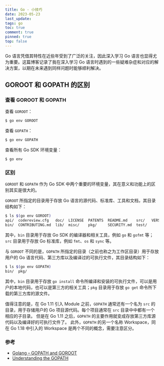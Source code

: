 ```yaml
---
title: Go - 小技巧
date: 2023-05-23
last_update: 
tags: go
toc: true
comment: true
pinned: true
top: false
---
```


Go 语言凭借其特性在近些年受到了广泛的关注，因此深入学习 Go 语言也显得尤为重要。这篇博客记录了我在深入学习 Go 语言时遇到的一些疑难杂症和对应的解决方案，以期在未来遇到同样问题时能够顺利解决。

## GOROOT 和 GOPATH 的区别

### 查看 GOROOT 和 GOPATH

查看 `GOROOT`：

```bash
$ go env GOROOT
```

查看 `GOPATH`：

```bash
$ go env GOPATH
```

查看所有 Go SDK 环境变量：

```bash
$ go env
```

### 区别

`GOROOT` 和 `GOPATH` 作为 Go SDK 中两个重要的环境变量，其在意义和功能上的区别其实是很大的。

`GOROOT` 所指定的目录用于存放 Go 语言的源代码、标准库、工具和文档，其目录结构如下：

```bash
$ ls $(go env GOROOT)
api/  codereview.cfg   doc/  LICENSE  PATENTS  README.md    src/   VERSION
bin/  CONTRIBUTING.md  lib/  misc/    pkg/     SECURITY.md  test/
```

其中，`bin` 目录用于存放 Go SDK 的编译器和相关工具，例如 `go` 和 `gofmt` 等；`src` 目录用于存放 Go 标准库，例如 `fmt`、`os` 和 `sync` 等。

与 `GOROOT` 不同的是，`GOPATH` 所指定的目录（之前也称之为工作区目录）用于存放用户的 Go 语言代码、第三方库以及编译过的可执行文件，其目录结构如下：

```bash
$ ls $(go env GOPATH)
bin/  pkg/
```

其中，`bin` 目录用于存放 `go install` 命令所编译和安装的可执行文件，可以是用户的本地代码，也可以是第三方的相关工具；`pkg` 目录用于存放 `go get` 命令所下载的第三方库的源文件。

值得注意的是，在 Go 1.11 引入 Module 之前，`GOPATH` 通常还有一个名为 `src` 的目录，用于存储用户的 Go 项目源代码。每个项目通常在 `src` 目录中中都有一个相应的子目录。
但是在 Go 1.11 之后，`GOPATH` 的主要作用就变成存放第三方库源代码以及编译好的可执行文件了。
此外，`GOPATH` 的另一个名称 Workspace，同在 Go 1.18 中引入的 Workspace 是两个不同的概念，需要注意区分。

### 参考

- [Golang – GOPATH and GOROOT](https://www.geeksforgeeks.org/golang-gopath-and-goroot/)
- [Understanding the GOPATH](https://www.digitalocean.com/community/tutorials/understanding-the-gopath)